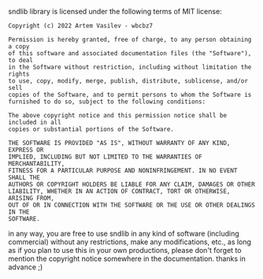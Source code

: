 sndlib library is licensed under the following terms of MIT license:

```
Copyright (c) 2022 Artem Vasilev - wbcbz7

Permission is hereby granted, free of charge, to any person obtaining a copy
of this software and associated documentation files (the "Software"), to deal
in the Software without restriction, including without limitation the rights
to use, copy, modify, merge, publish, distribute, sublicense, and/or sell
copies of the Software, and to permit persons to whom the Software is
furnished to do so, subject to the following conditions:

The above copyright notice and this permission notice shall be included in all
copies or substantial portions of the Software.

THE SOFTWARE IS PROVIDED "AS IS", WITHOUT WARRANTY OF ANY KIND, EXPRESS OR
IMPLIED, INCLUDING BUT NOT LIMITED TO THE WARRANTIES OF MERCHANTABILITY,
FITNESS FOR A PARTICULAR PURPOSE AND NONINFRINGEMENT. IN NO EVENT SHALL THE
AUTHORS OR COPYRIGHT HOLDERS BE LIABLE FOR ANY CLAIM, DAMAGES OR OTHER
LIABILITY, WHETHER IN AN ACTION OF CONTRACT, TORT OR OTHERWISE, ARISING FROM,
OUT OF OR IN CONNECTION WITH THE SOFTWARE OR THE USE OR OTHER DEALINGS IN THE
SOFTWARE.
```

in any way, you are free to use sndlib in any kind of software (including commercial) without any restrictions, make any modifications, etc., as long as if you plan to use this in your own productions, please don't forget to mention the copyright notice somewhere in the documentation. thanks in advance ;)

